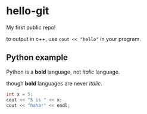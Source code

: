 # hello-git
My first public repo!

to output in c++, use `cout << "hello"` in your program.

## Python example

Python is a **bold** language, not *italic* language.

though __bold__ languages are never _italic_.

```c++
int x = 5;
cout << "5 is " << x;
cout << "haha!" << endl;
```
